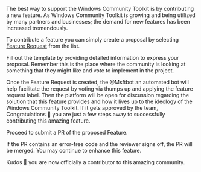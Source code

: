 The best way to support the Windows Community Toolkit is by contributing a new feature. As Windows Community Toolkit is growing and being utilized by many partners and businesses; the demand for new features has been increased tremendously.

To contribute a feature you can simply create a proposal by selecting [Feature Request](https://github.com/windows-toolkit/WindowsCommunityToolkit/issues/new?assignees=&labels=feature+request+%3Amailbox_with_mail%3A&template=feature_request.md&title=%5BFeature%5D) from the list.

Fill out the template by providing detailed information to express your proposal. Remember this is the place where the community is looking at something that they might like and vote to implement in the project.

Once the Feature Request is created, the @Msftbot an automated bot will help facilitate the request by voting via thumps up and applying the feature request label. Then the platform will be open for discussion regarding the solution that this feature provides and how it lives up to the ideology of the Windows Community Toolkit. If it gets approved by the team, Congratulations :tada: you are just a few steps away to successfully contributing this amazing feature.

Proceed to submit a PR of the proposed Feature.

If the PR contains an error-free code and the reviewer signs off, the PR will be merged. You may continue to enhance this feature.

Kudos :medal_sports: you are now officially a contributor to this amazing community.